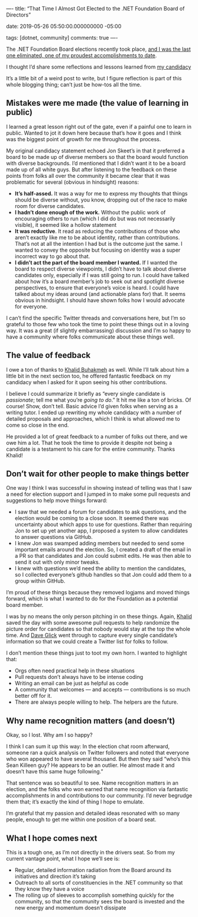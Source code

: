 —-
title: “That Time I Almost Got Elected to the .NET Foundation Board of Directors”

date: 2019-05-26 05:50:00.000000000 -05:00

tags: [dotnet, community]
comments: true
—-

The .NET Foundation Board elections recently took place, [and I was the last one eliminated, one of my proudest accomplishments to date](https://www.opavote.com/results/5042387845906432).

I thought I’d share some reflections and lessons learned from [my candidacy](https://election.dotnetfoundation.org/campaign-2019/sean-killeen.html)

It’s a little bit of a weird post to write, but I figure reflection is part of this whole blogging thing; can’t just be how-tos all the time. 

## Mistakes were me made (the value of learning in public)

I learned a great lesson right out of the gate, even if a painful one to learn in public. Wanted to jot it down here because that’s how it goes and I think was the biggest point of growth for me throughout the process.

My original candidacy statement echoed Jon Skeet’s in that it preferred a board to be made up of diverse members so that the board would function with diverse backgrounds. I’d mentioned that I didn’t want it to be a board made up of all white guys. But after listening to the feedback on these points from folks all over the community it became clear that it was problematic for several (obvious in hindsight) reasons:

* **It’s half-assed.** It was a way for me to express my thoughts that things should be diverse without, you know, dropping out of the race to make room for diverse candidates.
* **I hadn’t done enough of the work.** Without the public work of encouraging others to run (which I did do but was not necessarily visible), it seemed like a hollow statement
* **It was reductive**. It read as reducing the contributions of those who aren’t exactly like me to be about identity, rather than contributions. That’s not at all the intention I had but is the outcome just the same. I wanted to convey the opposite but focusing on identity was a super incorrect way to go about that.
* **I didn’t act the part of the board member I wanted.** If I wanted the board to respect diverse viewpoints, I didn’t have to talk about diverse candidates only, especially if I was still going to run. I could have talked about how it’s a board member’s job to seek out and spotlight diverse perspectives, to ensure that everyone’s voice is heard. I could have talked about my ideas around (and actionable plans for) that. It seems obvious in hindsight. I should have shown folks how I would advocate for everyone.

I can’t find the specific Twitter threads and conversations here, but I’m so grateful to those few who took the time to point these things out in a loving way. It was a great (if slightly embarrassing) discussion and I’m so happy to have a community where folks communicate about these things well.

## The value of feedback

I owe a ton of thanks to [Khalid Buhakmeh](https://twitter.com/buhakmeh) as well. While I’ll talk about him a little bit in the next section too, he offered fantastic feedback on my candidacy when I asked for it upon seeing his other contributions.

I believe I could summarize it briefly as “every single candidate is *passionate*; tell me what you’re *going to do*.” It hit me like a ton of bricks. Of course! Show, don’t tell. Basic advice I’d given folks when serving as a writing tutor. I ended up rewriting my whole candidacy with a number of detailed proposals and approaches, which I think is what allowed me to come so close in the end.

He provided a lot of great feedback to a number of folks out there, and we owe him a lot. That he took the time to provide it despite not being a candidate is a testament to his care for the entire community. Thanks Khalid!

## Don’t wait for other people to make things better

One way I think I was successful in showing instead of telling was that I saw a need for election support and I jumped in to make some pull requests and suggestions to help move things forward:

* I saw that we needed a forum for candidates to ask questions, and the election would be coming to a close soon. It seemed there was uncertainty about which apps to use for questions. Rather than requiring Jon to set up yet another app, I proposed a system to allow candidates to answer questions via GitHub. 
* I knew Jon was swamped adding members but needed to send some important emails around the election. So, I created a draft of the email in a PR so that candidates and Jon could submit edits. He was then able to send it out with only minor tweaks.
* I knew with questions we’d need the ability to mention the candidates, so I collected everyone’s github handles so that Jon could add them to a group within GitHub.

I’m proud of these things because they removed logjams and moved things forward, which is what I wanted to do for the Foundation as a potential board member.

I was by no means the only person pitching in on these things. Again,  [Khalid](https://twitter.com/buhakmeh) saved the day with some awesome pull requests to help randomize the picture order for candidates so that nobody would stay at the top the whole time. And [Dave Glick]() went through to capture every single candidate’s information so that we could create a Twitter list for folks to follow.

I don’t mention these things just to toot my own horn. I wanted to highlight that:

* Orgs often need practical help in these situations
* Pull requests don’t always have to be intense coding
* Writing an email can be just as helpful as code
* A community that welcomes — and accepts — contributions is so much better off for it.
* There are always people willing to help. The helpers are the future.

## Why name recognition matters (and doesn’t)

Okay, so I lost. Why am I so happy?

I think I can sum it up this way: In the election chat room afterward, someone ran a quick analysis on Twitter followers and noted that everyone who won appeared to have several thousand. But then they said “who’s this Sean Killeen guy? He appears to be an outlier. He almost made it and doesn’t have this same huge following.”

That sentence was so beautiful to see. Name recognition matters in an election, and the folks who won earned that name recognition via fantastic accomplishments in and contributions to our community. I’d never begrudge them that; it’s exactly the kind of thing I hope to emulate.

I’m grateful that my passion and detailed ideas resonated with so many people, enough to get me within one position of a board seat.

## What I hope comes next

This is a tough one, as I’m not directly in the drivers seat. So from my current vantage point, what I hope we’ll see is:

* Regular, detailed information radiation from the Board around its initiatives and direction it’s taking
* Outreach to all sorts of constituencies in the .NET community so that they know they have a voice
* The rolling up of sleeves to accomplish something quickly for the community, so that the community sees the board is invested and the new energy and momentum doesn’t dissipate 
